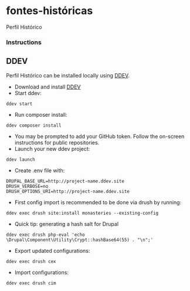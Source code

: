 # fontes-históricas
Perfil Histórico

### Instructions

## DDEV
Perfil Histórico can be installed locally using [DDEV](https://ddev.com/).
* Download and install [DDEV](https://github.com/drud/ddev)
* Start ddev:
```
ddev start
```
* Run composer install:
```
ddev composer install
```
* You may be prompted to add your GitHub token. Follow the on-screen instructions for public repositories.
* Launch your new ddev project:
```
ddev launch
```
* Create .env file with:
```
DRUPAL_BASE_URL=http://project-name.ddev.site
DRUSH_VERBOSE=no
DRUSH_OPTIONS_URI=http://project-name.ddev.site
```
* First config import is recommended to be done via drush by running:
```
ddev exec drush site:install monasteries --existing-config
```
* Quick tip: generating a hash salt for Drupal
```
ddev exec drush php-eval 'echo \Drupal\Component\Utility\Crypt::hashBase64(55) . "\n";'
```
* Export updated configurations:
```
ddev exec drush cex
```
* Import configurations:
```
ddev exec drush cim
```
